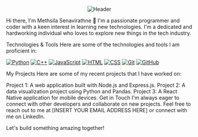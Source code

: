 <p align="center">
  <img src="https://raw.githubusercontent.com/methsilusenavirathne/methsilusenavirathne/main/assets/header.svg" alt="Header">
</p>
Hi there, I'm Methsila Senavirathne 👋
I'm a passionate programmer and coder with a keen interest in learning new technologies. I'm a dedicated and hardworking individual who loves to explore new things in the tech industry.

Technologies & Tools
Here are some of the technologies and tools I am proficient in:

[![Python](https://img.shields.io/badge/-Python-3776AB?style=flat&logo=python&logoColor=white)](https://www.python.org/)
[![C++](https://img.shields.io/badge/-C++-00599C?style=flat&logo=c%2B%2B&logoColor=white)](https://isocpp.org/)
[![JavaScript](https://img.shields.io/badge/-JavaScript-F7DF1E?style=flat&logo=javascript&logoColor=white)](https://developer.mozilla.org/en-US/docs/Web/JavaScript)
[![HTML](https://img.shields.io/badge/-HTML-E34F26?style=flat&logo=html5&logoColor=white)](https://developer.mozilla.org/en-US/docs/Web/HTML)
[![CSS](https://img.shields.io/badge/-CSS-1572B6?style=flat&logo=css3&logoColor=white)](https://developer.mozilla.org/en-US/docs/Web/CSS)
[![Git](https://img.shields.io/badge/-Git-F05032?style=flat&logo=git&logoColor=white)](https://git-scm.com/)
[![GitHub](https://img.shields.io/badge/-GitHub-181717?style=flat&logo=github&logoColor=white)](https://github.com/)

My Projects
Here are some of my recent projects that I have worked on:

Project 1: A web application built with Node.js and Express.js.
Project 2: A data visualization project using Python and Pandas.
Project 3: A React Native application for mobile devices.
Get in Touch
I'm always eager to connect with other developers and collaborate on new projects. Feel free to reach out to me at [INSERT YOUR EMAIL ADDRESS HERE] or connect with me on LinkedIn.

Let's build something amazing together!
